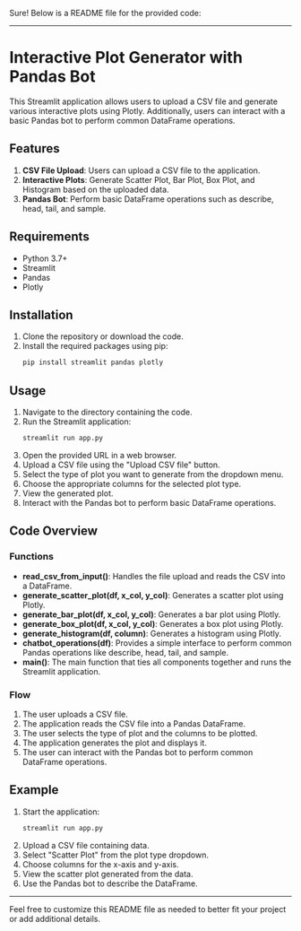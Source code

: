 Sure! Below is a README file for the provided code:

---

# Interactive Plot Generator with Pandas Bot

This Streamlit application allows users to upload a CSV file and generate various interactive plots using Plotly. Additionally, users can interact with a basic Pandas bot to perform common DataFrame operations.

## Features

1. **CSV File Upload**: Users can upload a CSV file to the application.
2. **Interactive Plots**: Generate Scatter Plot, Bar Plot, Box Plot, and Histogram based on the uploaded data.
3. **Pandas Bot**: Perform basic DataFrame operations such as describe, head, tail, and sample.

## Requirements

- Python 3.7+
- Streamlit
- Pandas
- Plotly

## Installation

1. Clone the repository or download the code.
2. Install the required packages using pip:
    ```bash
    pip install streamlit pandas plotly
    ```

## Usage

1. Navigate to the directory containing the code.
2. Run the Streamlit application:
    ```bash
    streamlit run app.py
    ```
3. Open the provided URL in a web browser.
4. Upload a CSV file using the "Upload CSV file" button.
5. Select the type of plot you want to generate from the dropdown menu.
6. Choose the appropriate columns for the selected plot type.
7. View the generated plot.
8. Interact with the Pandas bot to perform basic DataFrame operations.

## Code Overview

### Functions

- **read_csv_from_input()**: Handles the file upload and reads the CSV into a DataFrame.
- **generate_scatter_plot(df, x_col, y_col)**: Generates a scatter plot using Plotly.
- **generate_bar_plot(df, x_col, y_col)**: Generates a bar plot using Plotly.
- **generate_box_plot(df, x_col, y_col)**: Generates a box plot using Plotly.
- **generate_histogram(df, column)**: Generates a histogram using Plotly.
- **chatbot_operations(df)**: Provides a simple interface to perform common Pandas operations like describe, head, tail, and sample.
- **main()**: The main function that ties all components together and runs the Streamlit application.

### Flow

1. The user uploads a CSV file.
2. The application reads the CSV file into a Pandas DataFrame.
3. The user selects the type of plot and the columns to be plotted.
4. The application generates the plot and displays it.
5. The user can interact with the Pandas bot to perform common DataFrame operations.

## Example

1. Start the application:
    ```bash
    streamlit run app.py
    ```
2. Upload a CSV file containing data.
3. Select "Scatter Plot" from the plot type dropdown.
4. Choose columns for the x-axis and y-axis.
5. View the scatter plot generated from the data.
6. Use the Pandas bot to describe the DataFrame.

---

Feel free to customize this README file as needed to better fit your project or add additional details.
